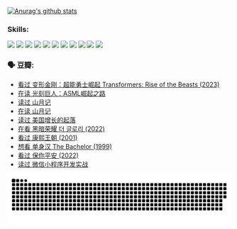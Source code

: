 
[![Anurag's github stats](https://github-readme-stats.vercel.app/api?username=w940853815)](https://github.com/anuraghazra/github-readme-stats)

### Skills:

<code><img height="32" src="https://cdn.jsdelivr.net/npm/simple-icons@v5/icons/python.svg"></code>
<code><img height="32" src="https://cdn.jsdelivr.net/npm/simple-icons@v5/icons/javascript.svg"></code>
<code><img height="32" src="https://cdn.jsdelivr.net/npm/simple-icons@v5/icons/django.svg"></code>
<code><img height="32" src="https://cdn.jsdelivr.net/npm/simple-icons@v5/icons/flask.svg"></code>
<code><img height="32" src="https://cdn.jsdelivr.net/npm/simple-icons@v5/icons/vuetify.svg"></code>
<code><img height="32" src="https://cdn.jsdelivr.net/npm/simple-icons@v5/icons/git.svg"></code>
<code><img height="32" src="https://cdn.jsdelivr.net/npm/simple-icons@v5/icons/docker.svg"></code>
<code><img height="32" src="https://cdn.jsdelivr.net/npm/simple-icons@v5/icons/postgresql.svg"></code>
<code><img height="32" src="https://cdn.jsdelivr.net/npm/simple-icons@v5/icons/elasticsearch.svg"></code>
<code><img height="32" src="https://cdn.jsdelivr.net/npm/simple-icons@v5/icons/macos.svg"></code>
<code><img height="32" src="https://cdn.jsdelivr.net/npm/simple-icons@v5/icons/linux.svg"></code>

### 🗣 豆瓣:

<!-- DOUBAN-ACTIVITIES:START -->
- [看过 变形金刚：超能勇士崛起 Transformers: Rise of the Beasts‎ (2023)](https://www.douban.com/people/136069238/status/4267685771/?_i=86791590)
- [在读 光刻巨人：ASML崛起之路](https://www.douban.com/people/136069238/status/4266569048/?_i=86791590)
- [读过 山月记](https://www.douban.com/people/136069238/status/4266567455/?_i=86791590)
- [在读 山月记](https://www.douban.com/people/136069238/status/4256796460/?_i=86791590)
- [读过 美国增长的起落](https://www.douban.com/people/136069238/status/4256795052/?_i=86791590)
- [在看 黑暗荣耀 더 글로리‎ (2022)](https://www.douban.com/people/136069238/status/4256207386/?_i=86791590)
- [看过 康熙王朝‎ (2001)](https://www.douban.com/people/136069238/status/4254396418/?_i=86791590)
- [想看 单身汉 The Bachelor‎ (1999)](https://www.douban.com/people/136069238/status/4250318861/?_i=86791590)
- [看过 保你平安‎ (2022)](https://www.douban.com/people/136069238/status/4239139510/?_i=86791590)
- [读过 微信小程序开发实战](https://www.douban.com/people/136069238/status/4237321528/?_i=86791590)
<!-- DOUBAN-ACTIVITIES:END -->


![Snake animation](https://raw.githubusercontent.com/w940853815/w940853815/output/github-contribution-grid-snake.svg)

<!--
**w940853815/w940853815** is a ✨ _special_ ✨ repository because its `README.md` (this file) appears on your GitHub profile.

Here are some ideas to get you started:

- 🔭 I’m currently working on ...
- 🌱 I’m currently learning ...
- 👯 I’m looking to collaborate on ...
- 🤔 I’m looking for help with ...
- 💬 Ask me about ...
- 📫 How to reach me: ...
- 😄 Pronouns: ...
- ⚡ Fun fact: ...
-->
